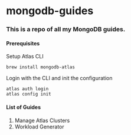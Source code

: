 # mongodb-guides
### This is a repo of all my MongoDB guides.

#### Prerequisites

Setup Atlas CLI
```
brew install mongodb-atlas
```
Login with the CLI and init the configuration
```
atlas auth login
atlas config init
```

#### List of Guides
1. Manage Atlas Clusters
2. Workload Generator

